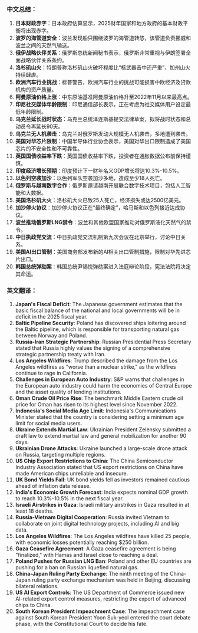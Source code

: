 ### 中文总结：
1. **日本财政赤字**：日本政府估算显示，2025财年国家和地方政府的基本财政平衡将出现赤字。
2. **波罗的海管道安全**：波兰发现船只围绕波罗的海管道转悠，该管道负责挪威和波兰之间的天然气输送。
3. **俄伊战略伙伴关系**：俄罗斯总统新闻秘书表示，俄罗斯非常重视与伊朗签署全面战略伙伴关系条约。
4. **洛杉矶山火**：特朗普称洛杉矶山火破坏程度比“核武器击中还严重”，加州山火持续肆虐。
5. **欧洲汽车行业挑战**：标普警告，欧洲汽车行业的挑战可能损害中欧经济及贷款机构的资产质量。
6. **阿曼原油价格上涨**：中东原油基准阿曼原油价格升至2022年11月以来最高点。
7. **印尼社交媒体年龄限制**：印尼通信部长表示，正在考虑为社交媒体用户设定最低年龄限制。
8. **乌克兰延长战时状态**：乌克兰总统泽连斯基提交法律草案，拟将战时状态和总动员令再延长90天。
9. **乌克兰无人机袭击**：乌克兰对俄罗斯发动大规模无人机袭击，多地遭到袭击。
10. **美国对华芯片限制**：中国半导体行业协会表示，美国对华出口限制造成了美国芯片的不安全性和不可靠性。
11. **英国国债收益率下跌**：英国国债收益率下跌，投资者在通胀数据公布前保持谨慎。
12. **印度经济增长预期**：印度预计下一财年名义GDP增长将达10.3%-10.5%。
13. **以色列空袭加沙**：以色列军队空袭加沙多地，造成至少18人死亡。
14. **俄罗斯与越南数字合作**：俄罗斯邀请越南开展联合数字技术项目，包括人工智能和大数据。
15. **美国洛杉矶大火**：洛杉矶大火已致25人死亡，经济损失或达2500亿美元。
16. **加沙停火协议**：加沙停火协议正在“最终确定”，哈马斯和以色列接近达成协议。
17. **波兰推动俄罗斯LNG禁令**：波兰和其他欧盟国家推动对俄罗斯液化天然气的禁令。
18. **中日执政党交流**：中日执政党交流机制第九次会议在北京举行，讨论中日关系。
19. **美国AI出口管制**：美国商务部发布新的AI相关出口管制措施，限制对华先进芯片出口。
20. **韩国总统弹劾案**：韩国总统尹锡悦弹劾案进入法庭辩论阶段，宪法法院将决定其命运。

### 英文翻译：
1. **Japan's Fiscal Deficit**: The Japanese government estimates that the basic fiscal balance of the national and local governments will be in deficit in the 2025 fiscal year.
2. **Baltic Pipeline Security**: Poland has discovered ships loitering around the Baltic pipeline, which is responsible for transporting natural gas between Norway and Poland.
3. **Russia-Iran Strategic Partnership**: Russian Presidential Press Secretary stated that Russia highly values the signing of a comprehensive strategic partnership treaty with Iran.
4. **Los Angeles Wildfires**: Trump described the damage from the Los Angeles wildfires as "worse than a nuclear strike," as the wildfires continue to rage in California.
5. **Challenges in European Auto Industry**: S&P warns that challenges in the European auto industry could harm the economies of Central Europe and the asset quality of lending institutions.
6. **Oman Crude Oil Price Rise**: The benchmark Middle Eastern crude oil price for Oman has risen to its highest level since November 2022.
7. **Indonesia's Social Media Age Limit**: Indonesia's Communications Minister stated that the country is considering setting a minimum age limit for social media users.
8. **Ukraine Extends Martial Law**: Ukrainian President Zelensky submitted a draft law to extend martial law and general mobilization for another 90 days.
9. **Ukrainian Drone Attacks**: Ukraine launched a large-scale drone attack on Russia, targeting multiple regions.
10. **US Chip Export Restrictions to China**: The China Semiconductor Industry Association stated that US export restrictions on China have made American chips unreliable and insecure.
11. **UK Bond Yields Fall**: UK bond yields fell as investors remained cautious ahead of inflation data release.
12. **India's Economic Growth Forecast**: India expects nominal GDP growth to reach 10.3%-10.5% in the next fiscal year.
13. **Israeli Airstrikes in Gaza**: Israeli military airstrikes in Gaza resulted in at least 18 deaths.
14. **Russia-Vietnam Digital Cooperation**: Russia invited Vietnam to collaborate on joint digital technology projects, including AI and big data.
15. **Los Angeles Wildfires**: The Los Angeles wildfires have killed 25 people, with economic losses potentially reaching $250 billion.
16. **Gaza Ceasefire Agreement**: A Gaza ceasefire agreement is being "finalized," with Hamas and Israel close to reaching a deal.
17. **Poland Pushes for Russian LNG Ban**: Poland and other EU countries are pushing for a ban on Russian liquefied natural gas.
18. **China-Japan Ruling Party Exchange**: The ninth meeting of the China-Japan ruling party exchange mechanism was held in Beijing, discussing bilateral relations.
19. **US AI Export Controls**: The US Department of Commerce issued new AI-related export control measures, restricting the export of advanced chips to China.
20. **South Korean President Impeachment Case**: The impeachment case against South Korean President Yoon Suk-yeol entered the court debate phase, with the Constitutional Court to decide his fate.

